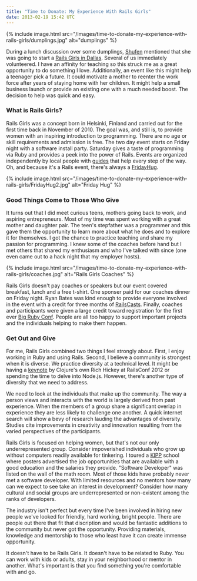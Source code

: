 ```yaml
---
title: "Time to Donate: My Experience With Rails Girls"
date: 2013-02-19 15:42 UTC
---
```


{% include image.html
  src="/images/time-to-donate-my-experience-with-rails-girls/dumplings.jpg"
  alt="dumplings"
%}

During a lunch discussion over some dumplings, [Shufen][1] mentioned that she was going to start a [Rails Girls in Dallas][2].
Several of us immediately volunteered.
I have an affinity for teaching so this struck me as a great opportunity to do something I love.
Additionally, an event like this might help a teenager pick a future.
It could motivate a mother to reenter the work force after years of staying home with her children.
It might help a small business launch or provide an existing one with a much needed boost.
The decision to help was quick and easy.
<!--more-->

### What is Rails Girls?
Rails Girls was a concept born in Helsinki, Finland and carried out for the first time back in November of 2010.
The goal was, and still is, to provide women with an inspiring introduction to programming.
There are no age or skill requirements and admission is free.
The two day event starts on Friday night with a software install party.
Saturday gives a taste of programming via Ruby and provides a peek into the power of Rails.
Events are organized independently by local people with [guides][3] that help every step of the way.
Oh, and because it's a Rails event, there's always a [FridayHug][4].

{% include image.html
  src="/images/time-to-donate-my-experience-with-rails-girls/FridayHug2.jpg"
  alt="Friday Hug"
%}

### Good Things Come to Those Who Give
It turns out that I did meet curious teens, mothers going back to work, and aspiring entrepreneurs.
Most of my time was spent working with a great mother and daughter pair.
The teen's stepfather was a programmer and this gave them the opportunity to learn more about what he does and to explore it for themselves.
I got the chance to practice teaching and share my passion for programming.
I knew some of the coaches before hand but I met others that shared my enthusiasm and who I've talked with since (one even came out to a hack night that my employer hosts).

{% include image.html
  src="/images/time-to-donate-my-experience-with-rails-girls/coaches.jpg"
  alt="Rails Girls Coaches"
%}

Rails Girls doesn't pay coaches or speakers but our event covered breakfast, lunch and a free t-shirt.
One sponser paid for our coaches dinner on Friday night.
Ryan Bates was kind enough to provide everyone involved in the event with a credit for three months of [RailsCasts][5].
Finally, coaches and participants were given a large credit toward registration for the first ever [Big Ruby Conf][6].
People are all too happy to support important projects and the individuals helping to make them happen.

### Get Out and Give
For me, Rails Girls combined two things I feel strongly about.
First, I enjoy working in Ruby and using Rails.
Second, I believe a community is strongest when it is diverse.
We practice diversity at a technical level.
It might be having a [keynote][7] by Clojure's own Rich Hickey at RailsConf 2012 or spending the time to delve into Node.js.
However, there's another type of diversity that we need to address.

We need to look at the individuals that make up the community.
The way a person views and interacts with the world is largely derived from past experience.
When the members of a group share a significant overlap in experience they are less likely to challenge one another.
A quick internet search will show a bevy of research lauding the advantages of diversity.
Studies cite improvements in creativity and innovation resulting from the varied perspectives of the participants.

Rails Girls is focused on helping women, but that's not our only underrepresented group.
Consider impoverished individuals who grow up without computers readily available for tinkering.
I toured a [KIPP][8] school where posters advertised the job opportunities that are available with a good education and the salaries they provide.
"Software Developer" was listed on the wall of the math room.
Most of those kids have probably never met a software developer.
With limited resources and no mentors how many can we expect to see take an interest in development? Consider how many cultural and social groups are underrepresented or non-existent among the ranks of developers.

The industry isn't perfect but every time I've been involved in hiring new people we've looked for friendly, hard working, bright people.
There are people out there that fit that discription and would be fantastic additions to the community but never got the opportunity.
Providing materials, knowledge and mentorship to those who least have it can create immense opportunity.

It doesn't have to be Rails Girls.
It doesn't have to be related to Ruby.
You can work with kids or adults, stay in your neighborhood or mentor in another.
What's important is that you find something you're comfortable with and go.

[1]: https://twitter.com/ffchao
[2]: http://railsgirls.com/dallas
[3]: http://guides.railsgirls.com
[4]: http://fridayhug.com
[5]: http://railscasts.com
[6]: http://www.bigrubyconf.com
[7]: http://www.youtube.com/watch?v=rI8tNMsozo0
[8]: http://en.wikipedia.org/wiki/Knowledge_Is_Power_Program
